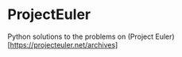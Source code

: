 # ProjectEuler
Python solutions to the problems on (Project Euler)[https://projecteuler.net/archives]
